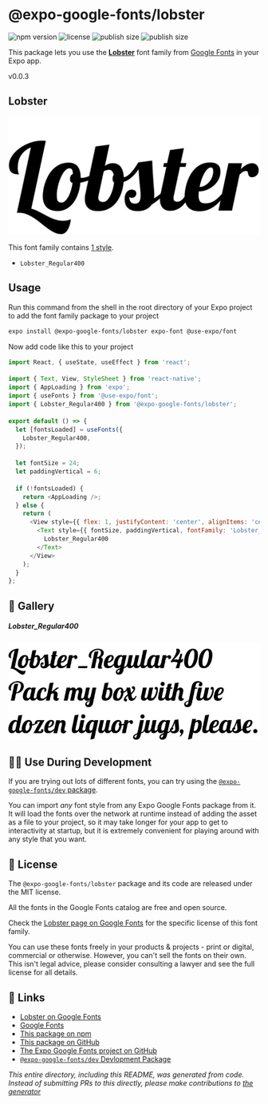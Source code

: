 # @expo-google-fonts/lobster

![npm version](https://flat.badgen.net/npm/v/@expo-google-fonts/lobster)
![license](https://flat.badgen.net/github/license/expo/google-fonts)
![publish size](https://flat.badgen.net/packagephobia/install/@expo-google-fonts/lobster)
![publish size](https://flat.badgen.net/packagephobia/publish/@expo-google-fonts/lobster)

This package lets you use the [**Lobster**](https://fonts.google.com/specimen/Lobster) font family from [Google Fonts](https://fonts.google.com/) in your Expo app.

v0.0.3

## Lobster

![Lobster](./font-family.png)

This font family contains [1 style](#-gallery).

- `Lobster_Regular400`

## Usage

Run this command from the shell in the root directory of your Expo project to add the font family package to your project
```sh
expo install @expo-google-fonts/lobster expo-font @use-expo/font
```

Now add code like this to your project
```js
import React, { useState, useEffect } from 'react';

import { Text, View, StyleSheet } from 'react-native';
import { AppLoading } from 'expo';
import { useFonts } from '@use-expo/font';
import { Lobster_Regular400 } from '@expo-google-fonts/lobster';

export default () => {
  let [fontsLoaded] = useFonts({
    Lobster_Regular400,
  });

  let fontSize = 24;
  let paddingVertical = 6;

  if (!fontsLoaded) {
    return <AppLoading />;
  } else {
    return (
      <View style={{ flex: 1, justifyContent: 'center', alignItems: 'center' }}>
        <Text style={{ fontSize, paddingVertical, fontFamily: 'Lobster_Regular400' }}>
          Lobster_Regular400
        </Text>
      </View>
    );
  }
};

```

## 🔡 Gallery

##### Lobster_Regular400
![Lobster_Regular400](./ce455bfe5094ab723cf0b59871eb112f9f9acbe6d58811590b3d22a7236fa435.ttf.png)


## 👩‍💻 Use During Development

If you are trying out lots of different fonts, you can try using the [`@expo-google-fonts/dev` package](https://github.com/expo/google-fonts/tree/master/font-packages/dev#readme).

You can import *any* font style from any Expo Google Fonts package from it. It will load the fonts
over the network at runtime instead of adding the asset as a file to your project, so it may take longer
for your app to get to interactivity at startup, but it is extremely convenient
for playing around with any style that you want.

## 📖 License

The `@expo-google-fonts/lobster` package and its code are released under the MIT license.

All the fonts in the Google Fonts catalog are free and open source.

Check the [Lobster page on Google Fonts](https://fonts.google.com/specimen/Lobster) for the specific license of this font family.

You can use these fonts freely in your products & projects - print or digital, commercial or otherwise. However, you can't sell the fonts on their own. This isn't legal advice, please consider consulting a lawyer and see the full license for all details.

## 🔗 Links

- [Lobster on Google Fonts](https://fonts.google.com/specimen/Lobster)
- [Google Fonts](https://fonts.google.com/)
- [This package on npm](https://www.npmjs.com/package/@expo-google-fonts/lobster)
- [This package on GitHub](https://github.com/expo/google-fonts/tree/master/font-packages/lobster)
- [The Expo Google Fonts project on GitHub](https://github.com/expo/google-fonts)
- [`@expo-google-fonts/dev` Devlopment Package](https://github.com/expo/google-fonts/tree/master/font-packages/dev)


*This entire directory, including this README, was generated from code. Instead of submitting PRs to this directly, please make contributions to [the generator](https://github.com/expo/google-fonts/tree/master/packages/generator)*
